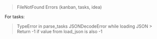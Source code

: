 > FileNotFound Errors (kanban, tasks, idea)

For tasks:
> TypeError in parse_tasks
> JSONDecodeError while loading JSON
    > Return -1 if value from load_json is also -1
